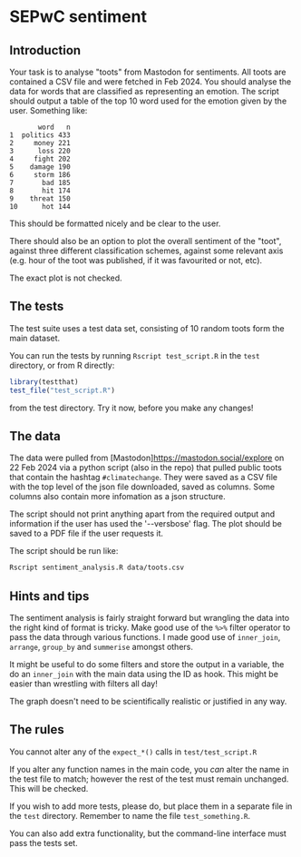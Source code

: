 # SEPwC sentiment

## Introduction

Your task is to analyse "toots" from Mastodon for sentiments. All toots are contained 
a CSV file and were fetched in Feb 2024. You should analyse the data for words that are 
classified as representing an emotion. The script should output a table of the top 10 
word used for the emotion given by the user. Something like:

```
       word   n
1  politics 433
2     money 221
3      loss 220
4     fight 202
5    damage 190
6     storm 186
7       bad 185
8       hit 174
9    threat 150
10      hot 144
```

This should be formatted nicely and be clear to the user. 

There should also be an option to plot the overall
sentiment of the "toot", against three different classification schemes, against some
relevant axis (e.g. hour of the toot was published, if it was favourited or not, etc). 

The exact plot is not checked. 

## The tests

The test suite uses a test data set, consisting of 10 random toots form 
the main dataset.

You can run the tests by running `Rscript test_script.R` in the `test` directory, 
or from R directly:

```R
library(testthat)
test_file("test_script.R")
```

from the test directory. Try it now, before you make any changes!

## The data

The data were pulled from [Mastodon]https://mastodon.social/explore 
on 22 Feb 2024 via a python script (also in the repo) that pulled public toots
that contain the hashtag `#climatechange`.
They were saved as a CSV file with the top level of the json file downloaded, saved
as columns. Some columns also contain more infomation as a json structure. 

The script should not print anything apart from the required output and information
if the user has used the '--versbose' flag. The plot should be saved to a PDF file
if the user requests it. 

The script should be run like:

```bash
Rscript sentiment_analysis.R data/toots.csv
```

## Hints and tips

The sentiment analysis is fairly straight forward but wrangling the data into
the right kind of format is tricky. Make good use of the `%>%` filter operator
to pass the data through various functions. I made good use of `inner_join`, 
`arrange`, `group_by` and `summerise` amongst others.

It might be useful to do some filters and store the output in a variable, 
the do an `inner_join` with the main data using the ID as hook. This might be
easier than wrestling with filters all day!

The graph doesn't need to be scientifically realistic or justified in any way. 

## The rules

You cannot alter any of the `expect_*()` calls in `test/test_script.R`

If you alter any function names in the main code, you *can* alter the name
in the test file to match; however the rest of the test must remain unchanged. 
This will be checked.

If you wish to add more tests, please do, but place them in a separate file
in the `test` directory. Remember to name the file `test_something.R`.

You can also add extra functionality, but the command-line interface must pass
the tests set.

